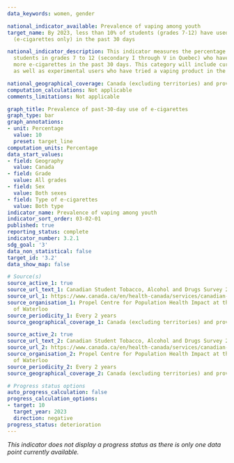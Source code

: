 ```yaml
---
data_keywords: women, gender

national_indicator_available: Prevalence of vaping among youth
target_name: By 2023, less than 10% of students (grades 7-12) have used a vaping product
  (e-cigarettes only) in the past 30 days

national_indicator_description: This indicator measures the percentage of Canadian
  students in grades 7 to 12 (secondary I through V in Quebec) who have used one or
  more e-cigarettes in the past 30 days. This category will include current users
  as well as experimental users who have tried a vaping product in the past 30 days.

national_geographical_coverage: Canada (excluding territories) and provinces
computation_calculations: Not applicable
comments_limitations: Not applicable

graph_title: Prevalence of past-30-day use of e-cigarettes
graph_type: bar
graph_annotations:
- unit: Percentage
  value: 10
  preset: target_line
computation_units: Percentage
data_start_values:
- field: Geography
  value: Canada
- field: Grade
  value: All grades
- field: Sex
  value: Both sexes
- field: Type of e-cigarettes
  value: Both type
indicator_name: Prevalence of vaping among youth
indicator_sort_order: 03-02-01
published: true
reporting_status: complete
indicator_number: 3.2.1
sdg_goal: '3'
data_non_statistical: false
target_id: '3.2'
data_show_map: false

# Source(s)
source_active_1: true
source_url_text_1: Canadian Student Tobacco, Alcohol and Drugs Survey 2018-19
source_url_1: https://www.canada.ca/en/health-canada/services/canadian-student-tobacco-alcohol-drugs-survey/2018-2019-detailed-tables.html#t6
source_organisation_1: Propel Centre for Population Health Impact at the University
  of Waterloo
source_periodicity_1: Every 2 years
source_geographical_coverage_1: Canada (excluding territories) and provinces

source_active_2: true
source_url_text_2: Canadian Student Tobacco, Alcohol and Drugs Survey 2016-17
source_url_2: https://www.canada.ca/en/health-canada/services/canadian-student-tobacco-alcohol-drugs-survey/2016-2017-supplementary-tables.html#t6
source_organisation_2: Propel Centre for Population Health Impact at the University
  of Waterloo
source_periodicity_2: Every 2 years
source_geographical_coverage_2: Canada (excluding territories) and provinces

# Progress status options
auto_progress_calculation: false
progress_calculation_options:
- target: 10
  target_year: 2023
  direction: negative
progress_status: deterioration
---
```

<i>This indicator does not display a progress status as there is only one data point currently available.</i>
